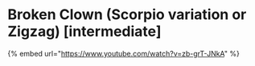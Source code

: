 # Broken Clown (Scorpio variation or Zigzag) \[intermediate]

{% embed url="https://www.youtube.com/watch?v=zb-grT-JNkA" %}
